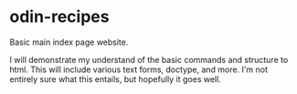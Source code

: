 # odin-recipes
Basic main index page website.

I will demonstrate my understand of the basic commands and structure to html. This will include various text forms, doctype, and more. I'm not entirely sure what this entails, but hopefully it goes well.